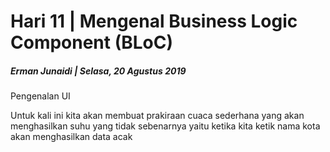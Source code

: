 # Hari 11 | Mengenal Business Logic Component (BLoC)

##### Erman Junaidi | Selasa, 20 Agustus 2019

Pengenalan UI

<!-- Anda tidak dapat benar-benar memiliki aplikasi Flutter tanpa antarmuka pengguna. Aplikasi dalam tutorial ini akan berpura-pura menjadi aplikasi prakiraan cuaca sederhana yang hanya akan menghasilkan suhu acak. -->

Untuk kali ini kita akan membuat prakiraan cuaca sederhana yang akan menghasilkan suhu yang tidak sebenarnya yaitu ketika kita ketik nama kota akan menghasilkan data acak

